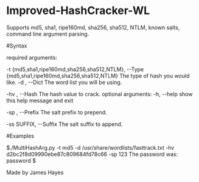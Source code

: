 # Improved-HashCracker-WL
Supports md5, sha1, ripe160md, sha256, sha512, NTLM, known salts, command line argument parsing.


#Syntax 


required arguments:

-t {md5,sha1,ripe160md,sha256,sha512,NTLM}, --Type {md5,sha1,ripe160md,sha256,sha512,NTLM}
                        The type of hash you would like.
-d <DICT>, --Dict <DICT>  The word list you will be using.

-hv <HASH>, --Hash <HASH>
                        The hash value to crack.
optional arguments:
  -h, --help            show this help message and exit
  
  
  -sp <PREFIX>, --Prefix <PREFIX>
                        The salt prefix to prepend.
 
  -ss SUFFIX, --Suffix <SUFFIX>
                        The salt suffix to append.

#Examples


$./MultiHashArg.py -t md5 -d /usr/share/wordlists/fasttrack.txt -hv d2bc2f8d09990ebe87c809684fd78c66 -sp 123
The password was: password
$

Made by James Hayes
